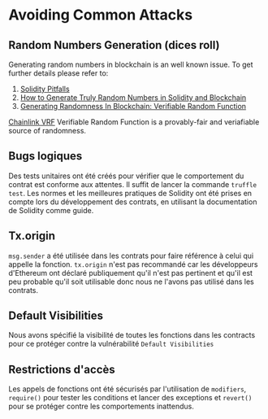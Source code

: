 # Avoiding Common Attacks

## Random Numbers Generation (dices roll)

Generating random numbers in blockchain is an well known issue. To get further details please refer to:

1. [Solidity Pitfalls](https://betterprogramming.pub/how-to-generate-truly-random-numbers-in-solidity-and-blockchain-9ced6472dbdf)
2. [How to Generate Truly Random Numbers in Solidity and Blockchain](https://betterprogramming.pub/how-to-generate-truly-random-numbers-in-solidity-and-blockchain-9ced6472dbdf)
3. [Generating Randomness In Blockchain: Verifiable Random Function](https://hackernoon.com/generating-randomness-in-blockchain-verifiable-random-function-ft1534ud)

[Chainlink VRF](https://docs.chain.link/docs/chainlink-vrf/) Verifiable Random Function is a provably-fair and veriafiable source of randomness.

## Bugs logiques

Des tests unitaires ont été créés pour vérifier que le comportement du contrat est conforme aux attentes. Il suffit de lancer la commande `truffle test`. Les normes et les meilleures pratiques de Solidity ont été prises en compte lors du développement des contrats, en utilisant la documentation de Solidity comme guide.

## Tx.origin

`msg.sender` a été utilisée dans les contrats pour faire référence à celui qui appelle la fonction. `tx.origin` n'est pas recommandé car les développeurs d'Ethereum ont déclaré publiquement qu'il n'est pas pertinent et qu'il est peu probable qu'il soit utilisable donc nous ne l'avons pas utilisé dans les contrats.

## Default Visibilities

Nous avons spécifié la visibilité de toutes les fonctions dans les contracts pour ce protéger contre la vulnérabilité `Default Visibilities`

## Restrictions d'accès

Les appels de fonctions ont été sécurisés par l'utilisation de `modifiers`, `require()` pour tester les conditions et lancer des exceptions et `revert()` pour se protéger contre les comportements inattendus.
